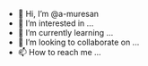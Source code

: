 - 👋 Hi, I’m @a-muresan
- 👀 I’m interested in ...
- 🌱 I’m currently learning ...
- 💞️ I’m looking to collaborate on ...
- 📫 How to reach me ...

<!---
a-muresan/a-muresan is a ✨ special ✨ repository because its `README.md` (this file) appears on your GitHub profile.
You can click the Preview link to take a look at your changes.
--->
